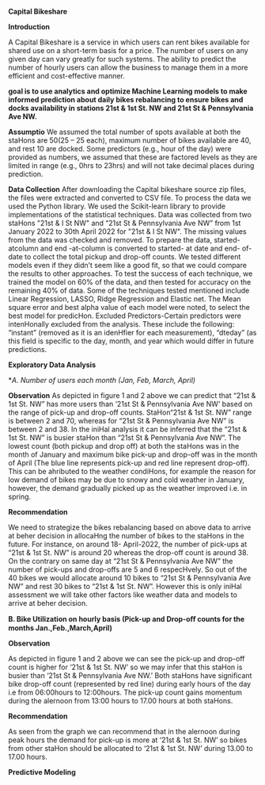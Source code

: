 **Capital Bikeshare**

**Introduction**

A Capital Bikeshare is a service in which users can rent bikes available for shared use on a short-term basis for a price. The number of users on any given day can vary greatly for such systems. The ability to predict the number of hourly users can allow the business to manage them in a more efficient and cost-effective manner. 

**goal is to use analytics and optimize Machine Learning models to make informed prediction about daily bikes rebalancing to ensure bikes and docks availability in stations 21st & 1st St. NW and 21st St & Pennsylvania Ave NW.**

**Assumptio**
We assumed the total number of spots available at both the staHons are 50(25 – 25
each), maximum number of bikes available are 40, and rest 10 are docked. Some predictors (e.g.,
hour of the day) were provided as numbers, we assumed that these are factored levels as they are
limited in range (e.g., 0hrs to 23hrs) and will not take decimal places during prediction.

**Data Collection**
After downloading the Capital bikeshare source zip files, the files were extracted and
converted to CSV file. To process the data we used the Python library. We used the Scikit-learn library
to provide implementations of the statistical techniques. Data was collected from two staHons "21st &
I St NW" and “21st St & Pennsylvania Ave NW” from 1st January 2022 to 30th April 2022 for "21st & I St
NW". The missing values from the data was checked and removed. To prepare the data, started- atcolumn and end -at-column is converted to started- at date and end- of- date to collect the total pickup and drop-off counts.
We tested different models even if they didn’t seem like a good fit, so that we could compare the results
to other approaches. To test the success of each technique, we trained the model on 60% of the data,
and then tested for accuracy on the remaining 40% of data. Some of the techniques tested mentioned
include Linear Regression, LASSO, Ridge Regression and Elastic net. The Mean square error and best
alpha value of each model were noted, to select the best model for predicHon.
Excluded Predictors-Certain predictors were intenHonally excluded from the analysis. These include
the following: “instant” (removed as it is an idenHfier for each measurement), “dteday” (as this field is
specific to the day, month, and year which would differ in future predictions.

**Exploratory Data Analysis**

**A. Number of users each month (Jan, Feb, March, April)*


**Observation**
As depicted in figure 1 and 2 above we can predict that “21st & 1st St. NW” has more
users than ‘21st St & Pennsylvania Ave NW’ based on the range of pick-up and drop-off counts.
StaHon“21st & 1st St. NW” range is between 2 and 70, whereas for “21st St & Pennsylvania Ave NW”
is between 2 and 38. In the iniHal analysis it can be inferred that the “21st & 1st St. NW” is busier
staHon than “21st St & Pennsylvania Ave NW”. The lowest count (both pickup and drop off) at both the
staHons was in the month of January and maximum bike pick-up and drop-off was in the month of
April (The blue line represents pick-up and red line represent drop-off). This can be ahributed to the
weather condiHons, for example the reason for low demand of bikes may be due to snowy and cold
weather in January, however, the demand gradually picked up as the weather improved i.e. in spring. 

**Recommendation**

We need to strategize the bikes rebalancing based on above data to arrive at beher
decision in allocaHng the number of bikes to the staHons in the future. For instance, on around 18-
April-2022, the number of pick-ups at “21st & 1st St. NW” is around 20 whereas the drop-off count is
around 38. On the contrary on same day at “21st St & Pennsylvania Ave NW” the number of pick-ups
and drop-offs are 5 and 6 respecHvely. So out of the 40 bikes we would allocate around 10 bikes to
“21st St & Pennsylvania Ave NW” and rest 30 bikes to “21st & 1st St. NW”. However this is only iniHal
assessment we will take other factors like weather data and models to arrive at beher decision.

**B.	Bike  Utilization on hourly basis (Pick-up and Drop-oﬀ counts for the months Jan.,Feb.,March,April)**


**Observation**

As depicted in figure 1 and 2 above we can see the pick-up and drop-off count is higher
for ‘21st & 1st St. NW’ so we may infer that this staHon is busier than ‘21st St & Pennsylvania Ave
NW.’ Both staHons have significant bike drop-off count (represented by red line) during early hours of
the day i.e from 06:00hours to 12:00hours. The pick-up count gains momentum during the alernoon
from 13:00 hours to 17.00 hours at both staHons.

**Recommendation**

As seen from the graph we can recommend that in the alernoon during peak
hours the demand for pick-up is more at ‘21st & 1st St. NW’ so bikes from other staHon should be
allocated to ‘21st & 1st St. NW’ during 13.00 to 17.00 hours.

**Predictive Modeling**




